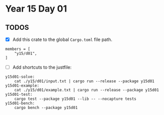 # Year 15 Day 01

## TODOS

- [x] Add this crate to the global `Cargo.toml` file path.

```
members = [
    "y15/d01",
]
```

- [ ] Add shortcuts to the justfile:

```
y15d01-solve:
    cat ./y15/d01/input.txt | cargo run --release --package y15d01
y15d01-example:
    cat ./y15/d01/example.txt | cargo run --release --package y15d01
y15d01-test:
    cargo test --package y15d01 --lib -- --nocapture tests
y15d01-bench:
    cargo bench --package y15d01
```